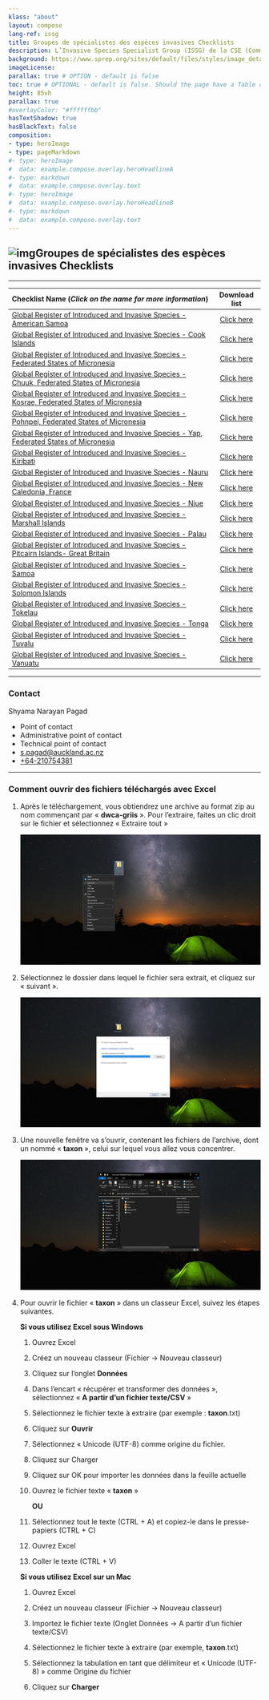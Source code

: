 ```yaml
---
klass: "about"
layout: compose
lang-ref: issg
title: Groupes de spécialistes des espèces invasives Checklists
description: L’Invasive Species Specialist Group (ISSG) de la CSE (Commission pour la sauvegarde des espèces) crée par l’Union internationale pour la conservation de la nature (UICN) est un réseau mondial de scientifiques et d’experts spécialisés dans les espèces invasives.
background: https://www.sprep.org/sites/default/files/styles/image_detai_670_400_/public/images/news/SAM1%20Matafaa%20Mangrove%20Conservation%20Area%2C%20Upolu%2C%20Samoa%20%C2%A9%20S.%20Chape.jpg?itok=8jCOpCnW
imageLicense: 
parallax: true # OPTION - default is false
toc: true # OPTIONAL - default is false. Should the page have a Table of Contents
height: 85vh
parallax: true
#overlayColor: "#ffffffbb"
hasTextShadow: true
hasBlackText: false
composition:
- type: heroImage
- type: pageMarkdown
#- type: heroImage
#  data: example.compose.overlay.heroHeadlineA
#- type: markdown
#  data: example.compose.overlay.text
#- type: heroImage
#  data: example.compose.overlay.heroHeadlineB
#- type: markdown
#  data: example.compose.overlay.text
---
```


## ![img](https://api.gbif.org/v1/image/unsafe/http%3A%2F%2Fwww.issg.org%2Fpicts%2Fissg_logo.gif)Groupes de spécialistes des espèces invasives Checklists

------

| Checklist Name   (*Click on the name for more information*)  |                        Download list                         |
| :----------------------------------------------------------- | :----------------------------------------------------------: |
| [Global Register of Introduced and Invasive Species - American Samoa](https://www.gbif.org/dataset/61e1cb71-4e14-4b36-9e4c-72db90c1210a) | [Click here](https://cloud.gbif.org/griis/archive.do?r=american-samoa_griis_gbif) |
| [Global Register of Introduced and Invasive Species - Cook Islands](https://www.gbif.org/dataset/85183816-d5ea-460c-81fa-e934ceacae10) | [Click here](https://cloud.gbif.org/griis/archive.do?r=griis-gbif-cook-islands) |
| [Global Register of Introduced and Invasive Species - Federated States of Micronesia](https://www.gbif.org/dataset/e1459ba8-561c-4be1-9ede-c31d16c3ef87) | [Click here](https://cloud.gbif.org/griis/archive.do?r=griis-federated-states-of-micronesia) |
| [Global Register of Introduced and Invasive Species - Chuuk, Federated States of Micronesia](https://www.gbif.org/dataset/11891f2f-3cd7-4d13-a340-8041295af072) | [Click here](https://cloud.gbif.org/griis/archive.do?r=fem_chuuk-griis-gbif) |
| [Global Register of Introduced and Invasive Species - Kosrae, Federated States of Micronesia](https://www.gbif.org/dataset/3c188f76-6053-4747-b6e6-45484f112a20) | [Click here](https://cloud.gbif.org/griis/archive.do?r=federated_states_of_micronesia_kosrae-griis) |
| [Global Register of Introduced and Invasive Species - Pohnpei, Federated States of Micronesia](https://www.gbif.org/dataset/09d0256f-a986-4fee-9252-819ff12069e1) | [Click here](https://cloud.gbif.org/griis/archive.do?r=griis-federated_states_of_micornesia-pohnpei) |
| [Global Register of Introduced and Invasive Species - Yap, Federated States of Micronesia](https://www.gbif.org/dataset/4d57dd28-77f1-46c9-8054-2c92329eefbe) | [Click here](https://cloud.gbif.org/griis/archive.do?r=federated_states_of_micronesia_yap_griis_gbif) |
| [Global Register of Introduced and Invasive Species - Kiribati](https://www.gbif.org/dataset/2e76af52-48a9-4b89-81b8-441860dbed9e) | [Click here](https://cloud.gbif.org/griis/archive.do?r=griis-kiribati) |
| [Global Register of Introduced and Invasive Species - Nauru](https://www.gbif.org/dataset/f83db6d8-9849-4554-9d78-375bce27660f) | [Click here](https://cloud.gbif.org/griis/archive.do?r=griis-nauru) |
| [Global Register of Introduced and Invasive Species - New Caledonia, France](https://www.gbif.org/dataset/e8f1f791-d6fd-4ae7-aa49-3cc95a2d60a4) | [Click here](https://cloud.gbif.org/griis/archive.do?r=griis-new-caledonia) |
| [Global Register of Introduced and Invasive Species - Niue](https://www.gbif.org/dataset/7a636a97-aab5-48b1-82fd-55ee4d94ad53) | [Click here](https://cloud.gbif.org/griis/archive.do?r=niue_griis_gbif) |
| [Global Register of Introduced and Invasive Species - Marshall Islands](https://www.gbif.org/dataset/51f5af06-7176-4ec1-b86e-776d11bc49c8) | [Click here](https://cloud.gbif.org/griis/archive.do?r=griis-marshall-islands) |
| [Global Register of Introduced and Invasive Species - Palau](https://www.gbif.org/dataset/f7aa0922-0923-461c-9bfb-caacc7ede5d7) | [Click here](https://cloud.gbif.org/griis/archive.do?r=palau_griis_gbif) |
| [Global Register of Introduced and Invasive Species - Pitcairn Islands- Great Britain](https://www.gbif.org/dataset/e91a6451-c247-4bf6-a6de-d53ce0b30852) | [Click here](https://cloud.gbif.org/griis/archive.do?r=pitcairn_islands_griis) |
| [Global Register of Introduced and Invasive Species - Samoa](https://www.gbif.org/dataset/e4942a44-e352-4113-8a49-f91a97281b1d) | [Click here](https://cloud.gbif.org/griis/archive.do?r=samoa_griis_gbif) |
| [Global Register of Introduced and Invasive Species - Solomon Islands](https://www.gbif.org/dataset/27b457b5-198a-4d84-b1a8-d4c5b3f0ce2f) | [Click here](https://cloud.gbif.org/griis/archive.do?r=solomon_islands_griis) |
| [Global Register of Introduced and Invasive Species - Tokelau](https://www.gbif.org/dataset/b2e5f15d-44e2-480d-b68c-c6d0627288f2) | [Click here](https://cloud.gbif.org/griis/archive.do?r=griis-tokelau) |
| [Global Register of Introduced and Invasive Species - Tonga](https://www.gbif.org/dataset/828f8713-6462-465c-b35f-25e4800e3881) | [Click here](https://cloud.gbif.org/griis/archive.do?r=tonga_griis_gbif) |
| [Global Register of Introduced and Invasive Species - Tuvalu](https://www.gbif.org/dataset/9df5cb8b-c433-47b3-b077-d6f09c0c7aaa) | [Click here](https://cloud.gbif.org/griis/archive.do?r=griis-tuvalu) |
| [Global Register of Introduced and Invasive Species - Vanuatu](https://www.gbif.org/dataset/cec980b2-63d3-4a38-a70a-3af3e6b7e6f5) | [Click here](https://cloud.gbif.org/griis/archive.do?r=vanuatu-griis-gbif) |

------

### Contact

Shyama Narayan Pagad

- Point of contact 
- Administrative point of contact 
- Technical point of contact
- [s.pagad@auckland.ac.nz](mailto:s.pagad@auckland.ac.nz)
- [+64-210754381](unsafe:tel:+64-210754381)

------

### Comment ouvrir des fichiers téléchargés avec Excel

1. Après le téléchargement, vous obtiendrez une archive au format zip au nom commençant par « **dwca-griis** ». Pour l’extraire, faites un clic droit sur le fichier et sélectionnez « Extraire tout »

   ![1](/assets/images/Open-files-to-excel/1.png)

2. Sélectionnez le dossier dans lequel le fichier sera extrait, et cliquez sur « suivant ».

   ![2](/assets/images/Open-files-to-excel/2.png)

3. Une nouvelle fenêtre va s’ouvrir, contenant les fichiers de l’archive, dont un nommé « **taxon** », celui sur lequel vous allez vous concentrer.

   ![3](/assets/images/Open-files-to-excel/3.png)

4. Pour ouvrir le fichier « **taxon** » dans un classeur Excel, suivez les étapes suivantes.

   **Si vous utilisez Excel sous Windows**

   1. Ouvrez Excel
   
   2. Créez un nouveau classeur (Fichier -> Nouveau classeur)
   
   3. Cliquez sur l’onglet **Données**
   
   4. Dans l’encart « récupérer et transformer des données », sélectionnez « **A partir d’un fichier texte/CSV** »
   
   5. Sélectionnez le fichier texte à extraire (par exemple : **taxon**.txt)
   
   6. Cliquez sur **Ouvrir**
   
   7. Sélectionnez « Unicode (UTF-8) comme origine du fichier.

   8. Cliquez sur Charger

   9. Cliquez sur OK pour importer les données dans la feuille actuelle

   10. Ouvrez le fichier texte « **taxon** »

       **OU**

   11. Sélectionnez tout le texte (CTRL + A) et copiez-le dans le presse-papiers (CTRL + C)

   12. Ouvrez Excel

   13. Coller le texte (CTRL + V)

       

   **Si vous utilisez Excel sur un Mac**
   
   1. Ouvrez Excel
   
   2. Créez un nouveau classeur (Fichier -> Nouveau classeur)
   
   3. Importez le fichier texte (Onglet Données → A partir d’un fichier texte/CSV)
   
   4. Sélectionnez le fichier texte à extraire (par exemple, **taxon**.txt)
   
   5. Sélectionnez la tabulation en tant que délimiteur et « Unicode (UTF-8) » comme Origine du fichier
   
   6. Cliquez sur **Charger**
   
      